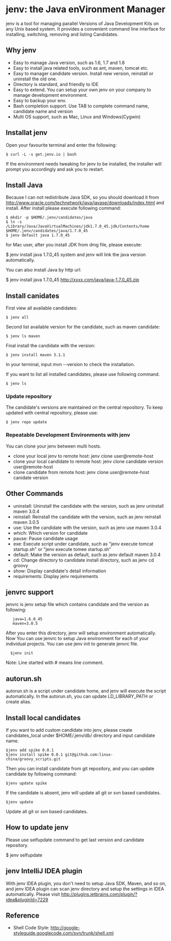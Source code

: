 jenv: the Java enVironment Manager
=======================================
jenv is a tool for managing parallel Versions of Java Development Kits on any Unix based system.
It provides a convenient command line interface for installing, switching, removing and listing Candidates.

## Why jenv
   * Easy to manage Java version, such as 1.6, 1.7 and 1.8
   * Easy to install java related tools, such as ant, maven, tomcat etc.
   * Easy to manager candidate version. Install new version, reinstall or uninstall the old one.
   * Directory is standard, and friendly to IDE
   * Easy to extend. You can setup your own jenv on your company to manage development environment.
   * Easy to backup your env.
   * Bash completion support. Use TAB to complete command name, candidate name and version
   * Multi OS support, such as Mac, Linux and Windows(Cygwin)

## Installat jenv

Open your favourite terminal and enter the following:

    $ curl -L -s get.jenv.io | bash

If the environment needs tweaking for jenv to be installed, the installer will prompt you accordingly and ask you to restart.

## Install Java
Because I can not redistribute Java SDK, so you should download it from http://www.oracle.com/technetwork/java/javase/downloads/index.html
and install. After install please execute following command:

    $ mkdir -p $HOME/.jenv/candidates/java
    $ ln -s /Library/Java/JavaVirtualMachines/jdk1.7.0_45.jdk/Contents/home $HOME/.jenv/candidates/java/1.7.0_45
    $ jenv default java 1.7.0_45

for Mac user, after you install JDK from dmg file, please execute:

   $ jenv install java 1.7.0_45 system
and jenv will link the java version automatically.

You can also install Java by http url:

   $ jenv install java 1.7.0_45  http://xxxx.com/java/java-1.7.0_45.zip

## Install canidates

First view all available candidates:

    $ jenv all

Second list available version for the candidate, such as maven candidate:

    $ jenv ls maven

Final install the candidate with the version:

    $ jenv install maven 3.1.1
In your terminal, input mvn --version to check the installation.

If you want to list all installed candidates, please use following command.

    $ jenv ls

### Update repository
The candidate's versions are maintained on the central repository. To keep updated with central repository, please use:

    $ jenv repo update

### Repeatable Development Environments with jenv
You can clone your jenv between multi hosts.

* clone your local jenv to remote host: jenv clone user@remote-host
* clone your local candidate to remote host:  jenv clone candidate version user@remote-host
* clone candidate from remote host: jenv clone user@remote-host canidate version

## Other Commands

  * uninstall: Uninstall the candidate with the version, such as jenv uninstall maven 3.0.4
  * reinstall: Reinstall the candidate with the version, such as jenv reinstall maven 3.0.5
  * use: Use the candidate with the version, such as jenv use maven 3.0.4
  * which: Which version for candidate
  * pause: Pause candidate usage
  * exe: Execute script under candidate, such as "jenv execute tomcat startup.sh" or "jenv execute tomee startup.sh"
  * default: Make the version as default, such as jenv default maven 3.0.4
  * cd: Change directory to candidate install directory, such as jenv cd groovy
  * show: Display candidate's detail information
  * requirements: Display jenv requirements

## jenvrc support
jenvrc is jenv setup file which contains candidate and the version as following:

       java=1.6.0_45
       maven=3.0.5
After you enter this directory, jenv will setup environment automatically.
Now You can use jenvrc to setup Java environment for each of your individual projects.
You can use jenv init to generate jenvrc file.

      $jenv init
Note:  Line started with # means line comment.

## autorun.sh
autorun.sh is a script under candidate home, and jenv will execute the script automatically. In the autorun.sh, you can update LD_LIBRARY_PATH or create alias.

## Install local candidates
If you want to add custom candidate into jenv, please create candidates_local under $HOME/.jenv/db/ directory and input candidate name.

    $jenv add spike 0.0.1
    $jenv install spike 0.0.1 git@github.com:linux-china/groovy_scripts.git
Then you can install candidate from git repository, and you can update candidate by following command:

    $jenv update spike
If the candidate is absent, jenv will update all git or svn based candidates.

    $jenv update
Update all git or svn based candidates.

## How to update jenv
Please use selfupdate command to get last version and candidate repository.

   $ jenv selfupdate

## jenv IntelliJ IDEA plugin
With jenv IDEA plugin, you don't need to setup Java SDK, Maven, and so on, and jenv IDEA plugin can scan jenv directory
and setup the settings in IDEA automatically. Please visit http://plugins.jetbrains.com/plugin/?idea&pluginId=7229

## Reference

* Shell Code Style: http://google-styleguide.googlecode.com/svn/trunk/shell.xml
